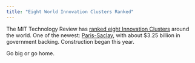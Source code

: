 ```yaml
---
title: "Eight World Innovation Clusters Ranked"
---
```


The MIT Technology Review has [ranked eight Innovation Clusters](http://www.technologyreview.com/news/517626/infographic-the-worlds-technology-hubs/) around the world. One of the newest: [Paris-Saclay](http://www.campus-paris-saclay.fr/en/The-FCS/The-missions), with about $3.25 billion in government backing. Construction began this year.

Go big or go home. 



